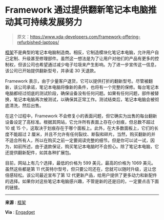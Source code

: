 # Framework 通过提供翻新笔记本电脑推动其可持续发展努力

> 原文：<https://www.xda-developers.com/framework-offering-refurbished-laptops/>

[框架](https://www.xda-developers.com/framework-modular-laptop-concept/)不是典型的笔记本电脑制造商。相反，它制造模块化笔记本电脑，允许用户自己定制、升级甚至修理部件。虽然这一想法是为了让用户对他们的产品有更多的控制权，但该公司也希望通过减少电子垃圾来产生影响。为了进一步宣传这一信息，该公司已开始提供翻新型号，并承诺 30 天退款。

Framework 表示，由于少量客户退货，它可以提供打折的翻新型号。尽管被翻新，该公司承诺，笔记本电脑将像新的条件，也将有一个完整的保修。每台笔记本电脑都经过彻底的测试阶段，确保设备没有任何问题。如果有任何问题，部件被替换，笔记本电脑再次被测试，以确保其正常工作。测试结束后，笔记本电脑会被彻底清洗，然后出售。

在这个过程中，Framework 不会修复小的表面问题，但它确实为出售的每台翻新设备设定了高标准。根据其网站，它允许所有表面上存在小划痕，但总数不超过 10 或 15 个，这取决于划痕存在于哪个面板上。此外，在大多数面板上，它们的长度不能超过 2 厘米，并且不允许有任何裂纹、断裂和碎片。当然，购买翻新的并不适合所有人，所以在购买之前一定要阅读完整的细节。但是你可以试一试，因为，如前所述，由于退款保证，购买笔记本电脑时不会担心。除了笔记本电脑，它还提供翻新配件，如其各种扩展包。

目前，网站上有几个选择，最低的价格为 599 美元，最高的价格为 1069 美元。虽然这些都是第 11 代英特尔型号，但只要公司还在，您就可以随时升级，这让您倍感轻松。该公司最近宣布了第 12 代更新产品，给用户提供了更多动力和新配件的选择。如果你对这些笔记本电脑感兴趣，不管是新的还是旧的，一定要点击下面的链接。

* * *

**来源** : [框架](https://frame.work/products/refurbished-laptop-diy-11-gen-intel?v=FRANBY00NAR)

**Via** : [Engadget](https://www.engadget.com/framework-starts-selling-refurbished-versions-of-its-modular-laptops-090340660.html)